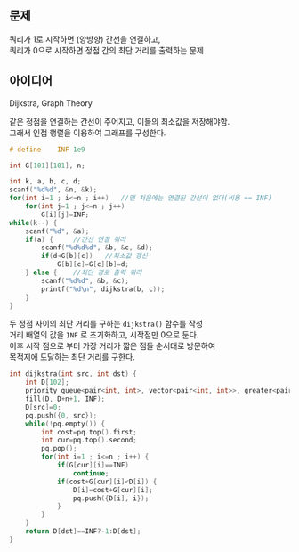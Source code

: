 ## 문제
쿼리가 1로 시작하면 (양방향) 간선을 연결하고,  
쿼리가 0으로 시작하면 정점 간의 최단 거리를 출력하는 문제

## 아이디어
Dijkstra, Graph Theory

같은 정점을 연결하는 간선이 주어지고, 이들의 최소값을 저장해야함.  
그래서 인접 행렬을 이용하여 그래프를 구성한다.
```cpp
# define	INF	1e9

int G[101][101], n;

int k, a, b, c, d;
scanf("%d%d", &n, &k);
for(int i=1 ; i<=n ; i++)	//맨 처음에는 연결된 간선이 없다(비용 == INF)
	for(int j=1 ; j<=n ; j++)
		G[i][j]=INF;
while(k--) {
	scanf("%d", &a);
	if(a) {		//간선 연결 쿼리
		scanf("%d%d%d", &b, &c, &d);
		if(d<G[b][c])	//최소값 갱신
			G[b][c]=G[c][b]=d;
	} else {	//최단 경로 출력 쿼리
		scanf("%d%d", &b, &c);
		printf("%d\n", dijkstra(b, c));
	}
}
```
두 정점 사이의 최단 거리를 구하는 `dijkstra()` 함수를 작성  
거리 배열의 값을 `INF` 로 초기화하고, 시작점만 0으로 둔다.  
이후 시작 점으로 부터 가장 거리가 짧은 점들 순서대로 방문하여  
목적지에 도달하는 최단 거리를 구한다.
```cpp
int dijkstra(int src, int dst) {
	int D[102];
	priority_queue<pair<int, int>, vector<pair<int, int>>, greater<pair<int, int>>> pq;
	fill(D, D+n+1, INF);
	D[src]=0;
	pq.push({0, src});
	while(!pq.empty()) {
		int cost=pq.top().first;
		int cur=pq.top().second;
		pq.pop();
		for(int i=1 ; i<=n ; i++) {
			if(G[cur][i]==INF)
				continue;
			if(cost+G[cur][i]<D[i]) {
				D[i]=cost+G[cur][i];
				pq.push({D[i], i});
			}
		}
	}
	return D[dst]==INF?-1:D[dst];
}
```